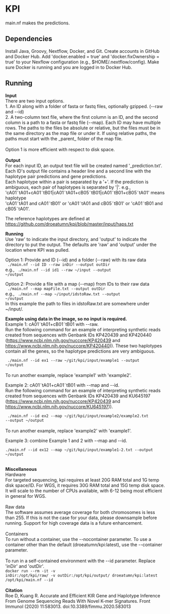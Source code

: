 # KPI
main.nf makes the predictions.

<h2>Dependencies</h2>
Install Java, Groovy, Nextflow, Docker, and Git.
Create accounts in GitHub and Docker Hub.
Add 'docker.enabled = true' and 'docker.fixOwnership = true' to your Nexflow
configuration (e.g., $HOME/.nextflow/config). Make sure Docker is running
and you are logged in to Docker Hub.

<h2>Running</h2>
<b>Input</b> <br>
There are two input options.<br>
1. An ID along with a folder of fasta or fastq files, optionally gzipped. (--raw and --id)<br>
2. A two-column text file, where the first column is an ID, and the second column is a path to a fasta or fastq file (--map). Each ID may have multiple rows. The paths to the files be absolute or relative, but the files must be in the same directory as the map file or under it. If using relative paths, the paths must start with the _parent_ folder of the map file.<br>
<br>
Option 1 is more efficient with respect to disk space. <br>
<br>
<b>Output</b> <br>
For each input ID, an output text file will be created named '<id>_prediction.txt'. Each ID's output file contains a header line and a second line with the haplotype pair predictions and gene predictions. <br>
Each haplotype within a pair is separated by a '+'. If the prediction is ambiguous, each pair of haplotypes is separated by '|'.
    e.g., <br> 'cA01&tilde;tA01+cA01&tilde;tB01|cA01&tilde;tA01+cB05&tilde;tB01|cA01&tilde;tB01+cB05&tilde;tA01' means haplotype <br>'cA01&tilde;tA01 and cA01&tilde;tB01' or 'cA01&tilde;tA01 and cB05&tilde;tB01' or 'cA01&tilde;tB01 and cB05&tilde;tA01'. <br>

The reference haplotypes are defined at https://github.com/droeatumn/kpi/blob/master/input/haps.txt <br>

<b>Running</b><br>
Use 'raw' to indicate the input directory, and 'output' to indicate the
directory to put the output. The defaults are 'raw' and 'output' under the
location where KPI was pulled.<br>

Option 1: Provide and ID (--id) and a folder (--raw) with its raw data<br>
<code>    ./main.nf --id ID --raw inDir --output outDir</code><br>
e.g., <code>    ./main.nf --id id1 --raw ~/input --output ~/output</code><br>

Option 2: Provide a file with a map (--map) from IDs to their raw data<br>
<code>    ./main.nf --map mapFile.txt --output outDir</code><br>
e.g., <code>    ./main.nf --map ~/input/idstoRaw.txt --output ~/output</code><br>
In this example the path to files in idstoRaw.txt are somewhere under ~/input/.

<b>Example using data in the image, so no input is required.</b><br>
Example 1: cA01&tilde;tA01+cB01&tilde;tB01 with --raw.<br>
Run the following command for an example of interpreting synthetic reads created from sequences with Genbank IDs KP420439 and KP420440 (https://www.ncbi.nlm.nih.gov/nuccore/KP420439 and https://www.ncbi.nlm.nih.gov/nuccore/KP420440)). These two haplotypes contain all the genes, so the haplotype predictions are very ambiguous. <br>

<code>    ./main.nf --id ex1 --raw ~/git/kpi/input/example1 --output ~/output</code><br>
<br>
To run another example, replace 'example1' with 'example2'.<br>

Example 2: cA01&tilde;tA01+cA01&tilde;tB01 with --map and --id.<br>
Run the following command for an example of interpreting synthetic reads created from sequences with Genbank IDs KP420439 and KU645197 (https://www.ncbi.nlm.nih.gov/nuccore/KP420439 and https://www.ncbi.nlm.nih.gov/nuccore/KU645197)).<br>

<code>    ./main.nf --id ex2 --map ~/git/kpi/input/example2/example2.txt --output ~/output</code><br>
<br>
To run another example, replace 'example2' with 'example1'.<br>

Example 3: combine Example 1 and 2 with --map and --id.<br>
<code>    ./main.nf --id ex12 --map ~/git/kpi/input/example1-2.txt --output ~/output</code><br>
<br>

<b>Miscellaneous</b><br>
Hardware<br>
For targeted sequencing, kpi requires at least 20G RAM total and 1G temp disk space/ID. For WGS, it requires 30G RAM total and 15G temp disk space. It will scale to the number of CPUs available, with 6-12 being most efficient in general for WGS.<br>
<br>
Raw data<br>
The software assumes average coverage for both chromosomes is less than 255. If this is not the case for your data, please downsample before running. Support for high coverage data is a future enhancement.<br>
<br>
Containers<br>
To run without a container, use the --nocontainer parameter. To use a
container other than the default (droeatumn/kpi:latest), use the --container parameter.
<br><br>
To run in a self-contained environment with the --id parameter. Replace 'inDir' and 'outDir'.<br>
<code>docker run --rm -it -v inDir:/opt/kpi/raw/ -v outDir:/opt/kpi/output/ droeatumn/kpi:latest /opt/kpi/main.nf --id <output ID></code><br>
<br>
<b>Citation</b><br>
Roe D, Kuang R. Accurate and Efficient KIR Gene and Haplotype Inference From Genome Sequencing Reads With Novel K-mer Signatures. Front Immunol (2020) 11:583013. doi:10.3389/fimmu.2020.583013
